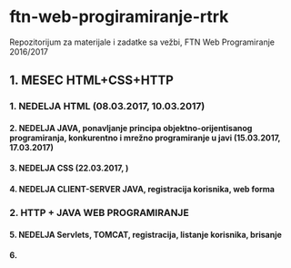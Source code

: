 # ftn-web-progiramiranje-rtrk
Repozitorijum za materijale i zadatke sa vežbi, FTN Web Programiranje 2016/2017

## 1. MESEC HTML+CSS+HTTP

### 1. NEDELJA HTML (08.03.2017, 10.03.2017)

#### 2. NEDELJA JAVA, ponavljanje principa objektno-orijentisanog programiranja, konkurentno i mrežno programiranje u javi (15.03.2017, 17.03.2017)

#### 3. NEDELJA CSS (22.03.2017, )

#### 4. NEDELJA CLIENT-SERVER JAVA, registracija korisnika, web forma

### 2. HTTP + JAVA WEB PROGRAMIRANJE 

#### 5. NEDELJA Servlets, TOMCAT, registracija, listanje korisnika, brisanje 

#### 6. 







